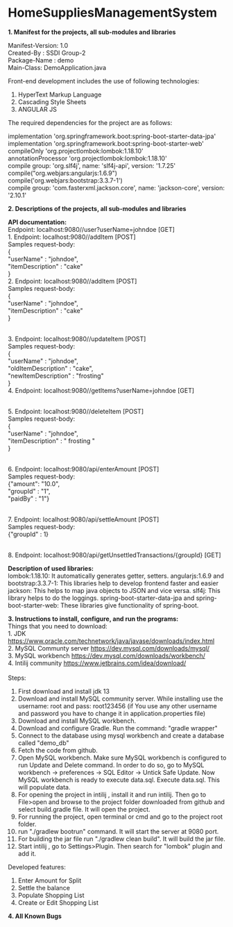 # HomeSuppliesManagementSystem

**1. Manifest for the projects, all sub-modules and libraries** </br>

Manifest-Version: 1.0 </br>
Created-By : SSDI Group-2 </br>
Package-Name : demo </br>
Main-Class: DemoApplication.java </br>

 Front-end development includes the use of following technologies: </br>
  1. HyperText Markup Language </br>
  2. Cascading Style Sheets </br>
  3. ANGULAR JS </br>
  
 The required dependencies for the project are as follows: </br>

implementation 'org.springframework.boot:spring-boot-starter-data-jpa' </br>
	implementation 'org.springframework.boot:spring-boot-starter-web' </br>
	compileOnly 'org.projectlombok:lombok:1.18.10' </br>
	annotationProcessor 'org.projectlombok:lombok:1.18.10' </br>
	compile group: 'org.slf4j', name: 'slf4j-api', version: '1.7.25' </br>
	compile("org.webjars:angularjs:1.6.9") </br>
	compile('org.webjars:bootstrap:3.3.7-1') </br>
	compile group: 'com.fasterxml.jackson.core', name: 'jackson-core', version: '2.10.1' </br>
  	

**2. Descriptions of the projects, all sub-modules and libraries**

**API documentation:**
</br>Endpoint: localhost:9080//user?userName=johndoe [GET]
</br>1. Endpoint: localhost:9080//addItem [POST]
</br>Samples request-body: 
</br>{
</br>	"userName" : "johndoe",
</br>	"itemDescription" : "cake"
</br>}
</br>2. Endpoint: localhost:9080//addItem [POST]
</br>Samples request-body: 
</br>{
</br>	"userName" : "johndoe",
</br>	"itemDescription" : "cake"
</br>}

</br>3. Endpoint: localhost:9080//updateItem [POST]
</br>Samples request-body:
</br>{
</br>	"userName" : "johndoe",
</br>	"oldItemDescription" : "cake",
</br>	"newItemDescription" : "frosting"
</br>}
</br>4. Endpoint: localhost:9080//getItems?userName=johndoe [GET]

</br>5. Endpoint: localhost:9080//deleteItem [POST]
</br>Samples request-body:
</br>{
</br>	"userName" : "johndoe",
</br>	"itemDescription" : " frosting "
</br>}

</br>6. Endpoint: localhost:9080/api/enterAmount [POST]
</br>Samples request-body:
</br>{"amount": "10.0",
</br>"groupId" : "1",
</br>"paidBy" : "1"}

</br>7. Endpoint: localhost:9080/api/settleAmount [POST]
</br>Samples request-body:
</br>{"groupId" : 1}

</br>8. Endpoint: localhost:9080/api/getUnsettledTransactions/{groupId} [GET]


**Description of used libraries:** </br>
lombok:1.18.10: It automatically generates getter, setters.
angularjs:1.6.9 and bootstrap:3.3.7-1: This libraries help to develop frontend faster and easier
jackson: This helps to map java objects to JSON and vice versa.
slf4j: This library helps to do the loggings. 
spring-boot-starter-data-jpa and spring-boot-starter-web: These libraries give functionality of spring-boot.


**3. Instructions to install, configure, and run the programs:** </br>
  Things that you need to download:</br>
    1. JDK https://www.oracle.com/technetwork/java/javase/downloads/index.html </br>
    2. MySQL Communty server https://dev.mysql.com/downloads/mysql/ </br>
    3. MySQL workbench https://dev.mysql.com/downloads/workbench/ </br>
    4. Intilij community https://www.jetbrains.com/idea/download/ </br>
 </br>
 Steps: 
  1. First download and install jdk 13</br>
  2. Download and install MySQL community server. While installing use the username: root and pass: root123456 (if You use 
  any other username and password you have to change it in application.properties file) </br>
  3. Download and install MySQL workbench. </br>
  4. Download and configure Gradle. Run the command: "gradle wrapper"
  4. Connect to the database using mysql workbench and create a database called "demo_db" </br>
  5. Fetch the code from github. </br>
  6. Open MySQL workbench. Make sure MySQL workbench is configured to run Update and Delete command. In order to do so, go to MySQL workbench -> preferences -> SQL Editor -> Untick Safe Update. Now MySQL workbench is ready to execute data.sql. Execute data.sql. This will populate data.
  7. For opening the project in intilij , install it and run intilij. Then go to File>open and browse to the project folder downloaded
  from github and select build.gradle file. It will open the project. </br>
  8. For running the project, open terminal or cmd and go to the project root folder. </br>
  9. run "./gradlew bootrun" command. It will start the server at 9080 port. </br>
  10. For building the jar file run "./gradlew clean build". It will build the jar file.</br>
  11. Start intilij , go to Settings>Plugin. Then search for "lombok" plugin and add it.
  

Developed features:
1. Enter Amount for Split
2. Settle the balance
3. Populate Shopping List
4. Create or Edit Shopping List
 


**4. All Known Bugs**
